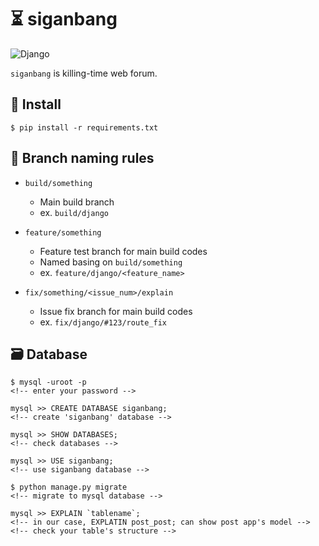 # :hourglass_flowing_sand: siganbang

![Django](https://img.shields.io/badge/Django-v2.2.5-green)

`siganbang` is killing-time web forum.

## :rocket: Install

```
$ pip install -r requirements.txt
```

## :pencil: Branch naming rules

- `build/something`
    - Main build branch
    - ex. `build/django`

- `feature/something`
    - Feature test branch for main build codes
    - Named basing on `build/something`
    - ex. `feature/django/<feature_name>`

- `fix/something/<issue_num>/explain`
    - Issue fix branch for main build codes
    - ex. `fix/django/#123/route_fix`

## :card_file_box: Database

```
$ mysql -uroot -p
<!-- enter your password -->

mysql >> CREATE DATABASE siganbang;
<!-- create 'siganbang' database -->

mysql >> SHOW DATABASES;
<!-- check databases -->

mysql >> USE siganbang;
<!-- use siganbang database -->

$ python manage.py migrate
<!-- migrate to mysql database -->

mysql >> EXPLAIN `tablename`;
<!-- in our case, EXPLATIN post_post; can show post app's model -->
<!-- check your table's structure -->
```